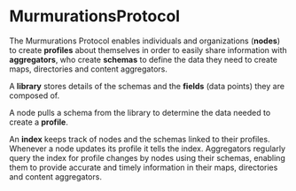 # MurmurationsProtocol

The Murmurations Protocol enables individuals and organizations (**nodes**) to create **profiles** about themselves in order to easily share information with **aggregators**, who create **schemas** to define the data they need to create maps, directories and content aggregators.

A **library** stores details of the schemas and the **fields** (data points) they are composed of.

A node pulls a schema from the library to determine the data needed to create a **profile**.

An **index** keeps track of nodes and the schemas linked to their profiles. Whenever a node updates its profile it tells the index. Aggregators regularly query the index for profile changes by nodes using their schemas, enabling them to provide accurate and timely information in their maps, directories and content aggregators.
